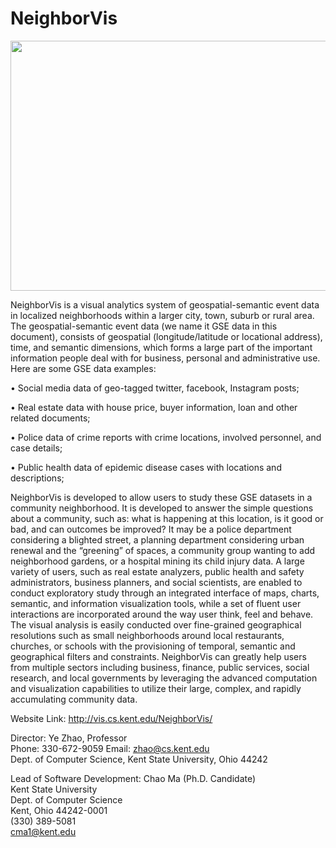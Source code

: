 # NeighborVis

<p align="center">
  <img width="660" height="400" src="https://github.com/AlexMa1989/NeighborVis/blob/master/profile.png">
</p>

NeighborVis is a visual analytics system of geospatial-semantic event data in localized neighborhoods within a larger city, town, suburb or rural area. The geospatial-semantic event data (we name it GSE data in this document), consists of geospatial (longitude/latitude or locational address), time, and semantic dimensions, which forms a large part of the important information people deal with for business, personal and administrative use. Here are some GSE data examples:

•	Social media data of geo-tagged twitter, facebook, Instagram posts;

•	Real estate data with house price, buyer information, loan and other related documents;

•	Police data of crime reports with crime locations, involved personnel, and case details;

•	Public health data of epidemic disease cases with locations and descriptions;

NeighborVis is developed to allow users to study these GSE datasets in a community neighborhood. It is developed to answer the simple questions about a community, such as: what is happening at this location, is it good or bad, and can outcomes be improved? It may be a police department considering a blighted street, a planning department considering urban renewal and the “greening” of spaces, a community group wanting to add neighborhood gardens, or a hospital mining its child injury data. A large variety of users, such as real estate analyzers, public health and safety administrators, business planners, and social scientists, are enabled to conduct exploratory study through an integrated interface of maps, charts, semantic, and information visualization tools, while a set of fluent user interactions are incorporated around the way user think, feel and behave. The visual analysis is easily conducted over fine-grained geographical resolutions such as small neighborhoods around local restaurants, churches, or schools with the provisioning of temporal, semantic and geographical filters and constraints. NeighborVis can greatly help users from multiple sectors including business, finance, public services, social research, and local governments by leveraging the advanced computation and visualization capabilities to utilize their large, complex, and rapidly accumulating community data.

Website Link: http://vis.cs.kent.edu/NeighborVis/

Director: 
Ye Zhao, Professor</br>
Phone: 330-672-9059 Email: zhao@cs.kent.edu</br>
Dept. of Computer Science, Kent State University, Ohio 44242</br>

Lead of Software Development:
Chao Ma (Ph.D. Candidate)</br>
Kent State University </br>
Dept. of Computer Science</br>
Kent, Ohio 44242-0001</br>
(330) 389-5081 </br>
cma1@kent.edu</br>
